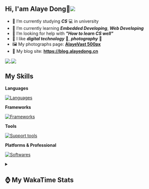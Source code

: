 ## Hi, **I'am Alaye Dong**👋<img src="https://visitor-badge.laobi.icu/badge?page_id=Alaye-Dong.Alaye-Dong"/>

- 📖 I’m currently studying ***CS*** 💻 in university
- 🌱 I’m currently learning ***Embedded Developing***, ***Web Developing***
- 🤔 I’m looking for help with ***"How to learn CS well"***
- 🤩 I like ***digital technology*** 📱, ***photography*** 📸
- 🖼️ My photographs page: **[AlayeVast 500px](https://500px.com.cn/AlayeVast)**
- 📰 My blog site: **https://blog.alayedong.cn**

<!--
[![Alaye's GitHub stats](https://github-readme-stats.vercel.app/api?username=Alaye-Dong&custom_title=Alaye%20Dong`s%20GitHub%20stats&show_icons=true&rank_icon=percentile&theme=transparent&include_all_commits=true&count_private=true)](https://github.com/anuraghazra/github-readme-stats) 
[![Top Langs](https://github-readme-stats.vercel.app/api/top-langs/?username=Alaye-Dong\&layout=compact&theme=transparent)](https://github.com/anuraghazra/github-readme-stats)
-->
<a href="https://github.com/anuraghazra/github-readme-stats">
  <img height=200 align="center" src="https://github-readme-stats.vercel.app/api?username=Alaye-Dong&custom_title=Alaye%20Dong`s%20GitHub%20stats&show_icons=true&rank_icon=percentile&theme=transparent&include_all_commits=true&count_private=true" />
</a>
<a href="https://github.com/anuraghazra/convoychat">
  <img height=200 align="center" src="https://github-readme-stats.vercel.app/api/top-langs/?username=Alaye-Dong&layout=compact&theme=transparent&include_all_commits=true&count_private=true&langs_count=8&card_width=300" />
</a>

## My Skills

**Languages**

[![Languages](https://go-skill-icons.vercel.app/api/icons?i=c,java,html,css,js,ts,py,dart&perline=15)](https://github.com/LelouchFR/skill-icons)

**Frameworks**

[![Frameworks](https://go-skill-icons.vercel.app/api/icons?i=arduino,platformio,spring,vue,nuxt,astro,tailwindcss,flutter&perline=15)](https://github.com/LelouchFR/skill-icons)

**Tools**

[![Support tools](https://go-skill-icons.vercel.app/api/icons?i=git,pnpm,vite,vitepress,pinia,anaconda,docker,nginx,mysql,redis&perline=15)](https://github.com/LelouchFR/skill-icons)

**Platforms & Professional**

[![Softwares](https://go-skill-icons.vercel.app/api/icons?i=windows,androidstudio,vscode,idea,pycharm,webstorm,ps,lr,davinci,canva,github,vercel&perline=15)](https://github.com/LelouchFR/skill-icons)

<details>	
  <summary><h2> ⌚ My WakaTime Stats </b></summary>

<!--START_SECTION:waka-->
![Code Time](http://img.shields.io/badge/Code%20Time-583%20hrs%2059%20mins-blue)

![Profile Views](http://img.shields.io/badge/Profile%20Views-12-blue)

![Lines of code](https://img.shields.io/badge/From%20Hello%20World%20I%27ve%20Written-1.1%20million%20lines%20of%20code-blue)

**🐱 My GitHub Data** 

> 📦 132.9 kB Used in GitHub's Storage 
 > 
> 🏆 289 Contributions in the Year 2025
 > 
> 🚫 Not Opted to Hire
 > 
> 📜 31 Public Repositories 
 > 
> 🔑 8 Private Repositories 
 > 
**I'm a Night 🦉** 

```text
🌞 Morning                137 commits         ██░░░░░░░░░░░░░░░░░░░░░░░   07.92 % 
🌆 Daytime                528 commits         ████████░░░░░░░░░░░░░░░░░   30.54 % 
🌃 Evening                730 commits         ███████████░░░░░░░░░░░░░░   42.22 % 
🌙 Night                  334 commits         █████░░░░░░░░░░░░░░░░░░░░   19.32 % 
```
📅 **I'm Most Productive on Monday** 

```text
Monday                   288 commits         ████░░░░░░░░░░░░░░░░░░░░░   16.66 % 
Tuesday                  263 commits         ████░░░░░░░░░░░░░░░░░░░░░   15.21 % 
Wednesday                237 commits         ███░░░░░░░░░░░░░░░░░░░░░░   13.71 % 
Thursday                 284 commits         ████░░░░░░░░░░░░░░░░░░░░░   16.43 % 
Friday                   235 commits         ███░░░░░░░░░░░░░░░░░░░░░░   13.59 % 
Saturday                 177 commits         ███░░░░░░░░░░░░░░░░░░░░░░   10.24 % 
Sunday                   245 commits         ████░░░░░░░░░░░░░░░░░░░░░   14.17 % 
```


📊 **This Week I Spent My Time On** 

```text
💬 Programming Languages: 
Markdown                 1 hr 48 mins        █████████░░░░░░░░░░░░░░░░   35.02 % 
TypeScript               1 hr 38 mins        ████████░░░░░░░░░░░░░░░░░   31.98 % 
JavaScript               31 mins             ███░░░░░░░░░░░░░░░░░░░░░░   10.10 % 
Vue.js                   31 mins             ███░░░░░░░░░░░░░░░░░░░░░░   10.04 % 
JSON                     23 mins             ██░░░░░░░░░░░░░░░░░░░░░░░   07.54 % 

🔥 Editors: 
VS Code                  5 hrs 7 mins        █████████████████████████   99.31 % 
IntelliJ IDEA            2 mins              ░░░░░░░░░░░░░░░░░░░░░░░░░   00.69 % 
PyCharm                  0 secs              ░░░░░░░░░░░░░░░░░░░░░░░░░   00.00 % 

🐱‍💻 Projects: 
JXUT-BST-IO-VitePress-For4 hrs 15 mins       █████████████████████░░░░   82.56 % 
ruoyi-plus-soybean       41 mins             ███░░░░░░░░░░░░░░░░░░░░░░   13.50 % 
first-vite-project       10 mins             █░░░░░░░░░░░░░░░░░░░░░░░░   03.25 % 
RuoYi-Vue-Plus-Agri-Demo 1 min               ░░░░░░░░░░░░░░░░░░░░░░░░░   00.56 % 
spring-ai-demo           0 secs              ░░░░░░░░░░░░░░░░░░░░░░░░░   00.13 % 
```

**I Mostly Code in Java** 

```text
Java                     8 repos             █████░░░░░░░░░░░░░░░░░░░░   19.51 % 
TypeScript               7 repos             ████░░░░░░░░░░░░░░░░░░░░░   17.07 % 
Vue                      2 repos             █░░░░░░░░░░░░░░░░░░░░░░░░   04.88 % 
Dart                     1 repo              █░░░░░░░░░░░░░░░░░░░░░░░░   02.44 % 
Jupyter Notebook         1 repo              █░░░░░░░░░░░░░░░░░░░░░░░░   02.44 % 
```



**Timeline**

![Lines of Code chart](https://raw.githubusercontent.com/Alaye-Dong/Alaye-Dong/main/assets/bar_graph.png)


 Last Updated on 06/09/2025 18:44:52 UTC
<!--END_SECTION:waka-->

</details>
